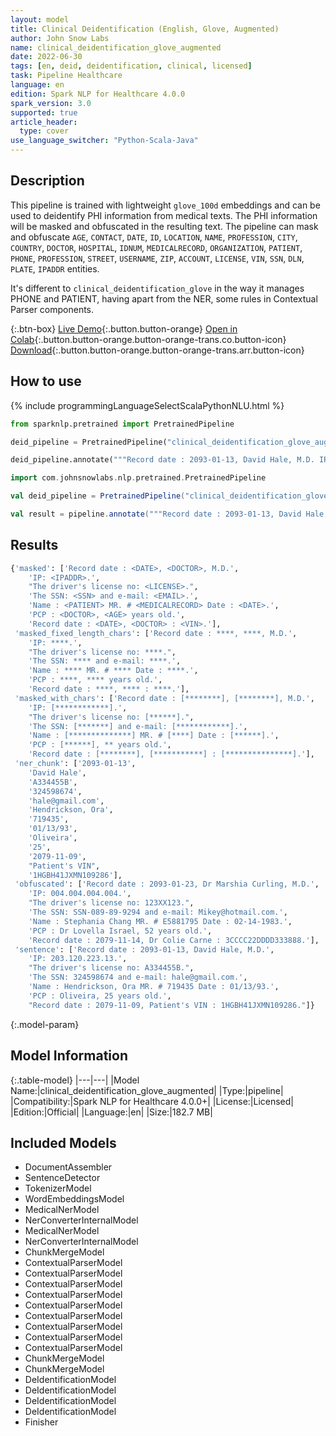 ```yaml
---
layout: model
title: Clinical Deidentification (English, Glove, Augmented)
author: John Snow Labs
name: clinical_deidentification_glove_augmented
date: 2022-06-30
tags: [en, deid, deidentification, clinical, licensed]
task: Pipeline Healthcare
language: en
edition: Spark NLP for Healthcare 4.0.0
spark_version: 3.0
supported: true
article_header:
  type: cover
use_language_switcher: "Python-Scala-Java"
---
```


## Description

This pipeline is trained with lightweight `glove_100d` embeddings and can be used to deidentify PHI information from medical texts. The PHI information will be masked and obfuscated in the resulting text. The pipeline can mask and obfuscate `AGE`, `CONTACT`, `DATE`, `ID`, `LOCATION`, `NAME`, `PROFESSION`, `CITY`, `COUNTRY`, `DOCTOR`, `HOSPITAL`, `IDNUM`, `MEDICALRECORD`, `ORGANIZATION`, `PATIENT`, `PHONE`, `PROFESSION`,  `STREET`, `USERNAME`, `ZIP`, `ACCOUNT`, `LICENSE`, `VIN`, `SSN`, `DLN`, `PLATE`, `IPADDR` entities.

It's different to `clinical_deidentification_glove` in the way it manages PHONE and PATIENT, having apart from the NER, some rules in Contextual Parser components.

{:.btn-box}
[Live Demo](https://demo.johnsnowlabs.com/healthcare/NER_DEMOGRAPHICS/){:.button.button-orange}
[Open in Colab](https://github.com/JohnSnowLabs/spark-nlp-workshop/blob/master/tutorials/Certification_Trainings/Healthcare/11.Pretrained_Clinical_Pipelines.ipynb){:.button.button-orange.button-orange-trans.co.button-icon}
[Download](https://s3.amazonaws.com/auxdata.johnsnowlabs.com/clinical/models/clinical_deidentification_glove_augmented_en_4.0.0_3.0_1656579032191.zip){:.button.button-orange.button-orange-trans.arr.button-icon}

## How to use



<div class="tabs-box" markdown="1">
{% include programmingLanguageSelectScalaPythonNLU.html %}

```python
from sparknlp.pretrained import PretrainedPipeline

deid_pipeline = PretrainedPipeline("clinical_deidentification_glove_augmented", "en", "clinical/models")

deid_pipeline.annotate("""Record date : 2093-01-13, David Hale, M.D. IP: 203.120.223.13. The driver's license no:A334455B. the SSN: 324598674 and e-mail: hale@gmail.com. Name : Hendrickson, Ora MR. # 719435 Date : 01/13/93. PCP : Oliveira, 25 years old. Record date : 2079-11-09, Patient's VIN : 1HGBH41JXMN109286.""")
```
```scala
import com.johnsnowlabs.nlp.pretrained.PretrainedPipeline

val deid_pipeline = PretrainedPipeline("clinical_deidentification_glove_augmented","en","clinical/models")

val result = pipeline.annotate("""Record date : 2093-01-13, David Hale, M.D. IP: 203.120.223.13. The driver's license no:A334455B. the SSN: 324598674 and e-mail: hale@gmail.com. Name : Hendrickson, Ora MR. # 719435 Date : 01/13/93. PCP : Oliveira, 25 years old. Record date : 2079-11-09, Patient's VIN : 1HGBH41JXMN109286.""")
```
</div>

## Results

```bash
{'masked': ['Record date : <DATE>, <DOCTOR>, M.D.',
    'IP: <IPADDR>.',
    "The driver's license no: <LICENSE>.",
    'The SSN: <SSN> and e-mail: <EMAIL>.',
    'Name : <PATIENT> MR. # <MEDICALRECORD> Date : <DATE>.',
    'PCP : <DOCTOR>, <AGE> years old.',
    'Record date : <DATE>, <DOCTOR> : <VIN>.'],
 'masked_fixed_length_chars': ['Record date : ****, ****, M.D.',
    'IP: ****.',
    "The driver's license no: ****.",
    'The SSN: **** and e-mail: ****.',
    'Name : **** MR. # **** Date : ****.',
    'PCP : ****, **** years old.',
    'Record date : ****, **** : ****.'],
 'masked_with_chars': ['Record date : [********], [********], M.D.',
    'IP: [************].',
    "The driver's license no: [******].",
    'The SSN: [*******] and e-mail: [************].',
    'Name : [**************] MR. # [****] Date : [******].',
    'PCP : [******], ** years old.',
    'Record date : [********], [***********] : [***************].'],
 'ner_chunk': ['2093-01-13',
    'David Hale',
    'A334455B',
    '324598674',
    'hale@gmail.com',
    'Hendrickson, Ora',
    '719435',
    '01/13/93',
    'Oliveira',
    '25',
    '2079-11-09',
    "Patient's VIN",
    '1HGBH41JXMN109286'],
 'obfuscated': ['Record date : 2093-01-23, Dr Marshia Curling, M.D.',
    'IP: 004.004.004.004.',
    "The driver's license no: 123XX123.",
    'The SSN: SSN-089-89-9294 and e-mail: Mikey@hotmail.com.',
    'Name : Stephania Chang MR. # E5881795 Date : 02-14-1983.',
    'PCP : Dr Lovella Israel, 52 years old.',
    'Record date : 2079-11-14, Dr Colie Carne : 3CCCC22DDDD333888.'],
 'sentence': ['Record date : 2093-01-13, David Hale, M.D.',
    'IP: 203.120.223.13.',
    "The driver's license no: A334455B.",
    'The SSN: 324598674 and e-mail: hale@gmail.com.',
    'Name : Hendrickson, Ora MR. # 719435 Date : 01/13/93.',
    'PCP : Oliveira, 25 years old.',
    "Record date : 2079-11-09, Patient's VIN : 1HGBH41JXMN109286."]}
```

{:.model-param}
## Model Information

{:.table-model}
|---|---|
|Model Name:|clinical_deidentification_glove_augmented|
|Type:|pipeline|
|Compatibility:|Spark NLP for Healthcare 4.0.0+|
|License:|Licensed|
|Edition:|Official|
|Language:|en|
|Size:|182.7 MB|

## Included Models

- DocumentAssembler
- SentenceDetector
- TokenizerModel
- WordEmbeddingsModel
- MedicalNerModel
- NerConverterInternalModel
- MedicalNerModel
- NerConverterInternalModel
- ChunkMergeModel
- ContextualParserModel
- ContextualParserModel
- ContextualParserModel
- ContextualParserModel
- ContextualParserModel
- ContextualParserModel
- ContextualParserModel
- ContextualParserModel
- ContextualParserModel
- ChunkMergeModel
- ChunkMergeModel
- DeIdentificationModel
- DeIdentificationModel
- DeIdentificationModel
- DeIdentificationModel
- Finisher
